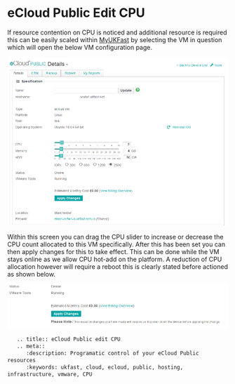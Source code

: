 # eCloud Public Edit CPU

If resource contention on CPU is noticed and additional resource is required this can be easily scaled within [MyUKFast](https://portal.ans.co.uk/ecloud-public) by selecting the VM in question which will open the below VM configuration page.

![vmConfig](files/vmConfigLaunched.png)

Within this screen you can drag the CPU slider to increase or decrease the CPU count allocated to this VM specifically. After this has been set you can then apply changes for this to take effect. This can be done while the VM stays online as we allow CPU hot-add on the platform. A reduction of CPU allocation however will require a reboot this is clearly stated before actioned as shown below.

![rebootWarning](files/rebootWarning.png)

```eval_rst
   .. title:: eCloud Public edit CPU
   .. meta::
      :description: Programatic control of your eCloud Public resources
      :keywords: ukfast, cloud, ecloud, public, hosting, infrastructure, vmware, CPU
```
